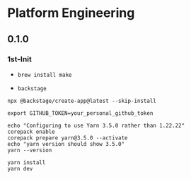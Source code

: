# Platform Engineering

## 0.1.0

### 1st-Init

* `brew install make`

* `backstage`

```
npx @backstage/create-app@latest --skip-install

export GITHUB_TOKEN=your_personal_github_token

echo "Configuring to use Yarn 3.5.0 rather than 1.22.22"
corepack enable
corepack prepare yarn@3.5.0 --activate
echo "yarn version should show 3.5.0"
yarn --version

yarn install
yarn dev
```